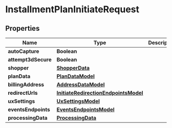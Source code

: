 

# InstallmentPlanInitiateRequest


## Properties

| Name | Type | Description | Notes |
|------------ | ------------- | ------------- | -------------|
|**autoCapture** | **Boolean** |  |  [optional] |
|**attempt3dSecure** | **Boolean** |  |  [optional] |
|**shopper** | [**ShopperData**](ShopperData.md) |  |  [optional] |
|**planData** | [**PlanDataModel**](PlanDataModel.md) |  |  [optional] |
|**billingAddress** | [**AddressDataModel**](AddressDataModel.md) |  |  [optional] |
|**redirectUrls** | [**InitiateRedirectionEndpointsModel**](InitiateRedirectionEndpointsModel.md) |  |  [optional] |
|**uxSettings** | [**UxSettingsModel**](UxSettingsModel.md) |  |  [optional] |
|**eventsEndpoints** | [**EventsEndpointsModel**](EventsEndpointsModel.md) |  |  [optional] |
|**processingData** | [**ProcessingData**](ProcessingData.md) |  |  [optional] |



